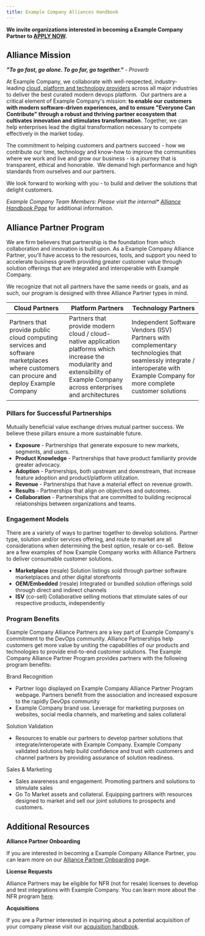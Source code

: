 ```yaml
---
title: Example Company Alliances Handbook
---
```


**We invite organizations interested in becoming a Example Company Partner to [APPLY NOW](https://partners.example_company.com/English/register_email.aspx).**

## Alliance Mission

_**"To go fast, go alone. To go far, go together."** - Proverb_

At Example Company, we collaborate with well-respected, industry-leading [cloud, platform and technology providers](https://about.example_company.com/partners/technology-partners/) across all major industries to deliver the best curated modern devops platform.  Our partners are a critical element of Example Company's mission: **to enable our customers with modern software-driven experiences, and to ensure "Everyone Can Contribute" through a robust and thriving partner ecosystem that cultivates innovation and stimulates transformation.** Together, we can help enterprises lead the digital transformation necessary to compete effectively in the market today.

The commitment to helping customers and partners succeed - how we contribute our time, technology and know-how to improve the communities where we work and live and grow our business - is a journey that is transparent, ethical and honorable.  We demand high performance and high standards from ourselves and our partners.

We look forward to working with you - to build and deliver the solutions that delight customers.

<i>Example Company Team Members: Please visit the internal* [Alliance Handbook Page](https://internal.example_company.com/handbook/alliances/)</i> for additional information.

## Alliance Partner Program

We are firm believers that partnership is the foundation from which collaboration and innovation is built upon. As a Example Company Alliance Partner, you'll have access to the resources, tools, and support you need to accelerate business growth providing greater customer value through solution offerings that are integrated and interoperable with Example Company.

We recognize that not all partners have the same needs or goals, and as such, our program is designed with three Alliance Partner types in mind.

| **Cloud Partners** | **Platform Partners** | **Technology Partners** |
| -------------- | ----------------- | ------------------- |
| Partners that provide public cloud computing services and software marketplaces where customers can procure and deploy Example Company | Partners that provide modern cloud / cloud-native application platforms which increase the modularity and extensibility of Example Company across enterprises and architectures | Independent Software Vendors (ISV) Partners with complementary technologies that seamlessly integrate / interoperate with Example Company for more complete customer solutions |

### Pillars for Successful Partnerships

Mutually beneficial value exchange drives mutual partner success. We believe these pillars ensure a more sustainable future.

- **Exposure** - Partnerships that generate exposure to new markets, segments, and users.
- **Product Knowledge** - Partnerships that have product familiarity provide greater advocacy.
- **Adoption** - Partnerships, both upstream and downstream, that increase feature adoption and product/platform utilization.
- **Revenue** - Partnerships that have a material effect on revenue growth.
- **Results** - Partnerships that align on objectives and outcomes.
- **Collaboration** - Partnerships that are committed to building reciprocal relationships between organizations and teams.

### Engagement Models

There are a variety of ways to partner together to develop solutions. Partner type, solution and/or services offering, and route to market are all considerations when determining the best option, resale or co-sell.  Below are a few examples of how Example Company works with Alliance Partners to deliver consumable customer solutions.

- **Marketplace** (resale)
Solution listings sold through partner software marketplaces and other digital storefronts
- **OEM/Embedded** (resale)
Integrated or bundled solution offerings sold through direct and indirect channels
- **ISV** (co-sell)
Collaborative selling motions that stimulate sales of our respective products, independently

### Program Benefits

Example Company Alliance Partners are a key part of Example Company's commitment to the DevOps community. Alliance Partnerships help customers get more value by uniting the capabilities of our products and technologies to provide end-to-end customer solutions. The Example Company Alliance Partner Program provides partners with the following program benefits:

Brand Recognition

- Partner logo displayed on Example Company Alliance Partner Program webpage. Partners benefit from the association and increased exposure to the rapidly DevOps community
- Example Company brand use. Leverage for marketing purposes on websites, social media channels, and marketing and sales collateral

Solution Validation

- Resources to enable our partners to develop partner solutions that integrate/interoperate with Example Company. Example Company validated solutions help build confidence and trust with customers and channel partners by providing assurance of solution readiness.

Sales & Marketing

- Sales awareness and engagement. Promoting partners and solutions to stimulate sales
- Go To Market assets and collateral. Equipping partners with resources designed to market and sell our joint solutions to prospects and customers.

## Additional Resources

**Alliance Partner Onboarding**

If you are interested in becoming a Example Company Alliance Partner, you can learn more on our [Alliance Partner Onboarding](https://about.example_company.com/partners/technology-partners/integrate/) page.

**License Requests**

Alliance Partners may be eligible for NFR (not for resale) licenses to develop and test integrations with Example Company. You can learn more about the NFR program [here](https://about.example_company.com/partners/technology-partners/integrate/#nfr-program-and-policy).

**Acquisitions**

If you are a Partner interested in inquiring about a potential acquisition of your company please visit our [acquisition handbook](/handbook/acquisitions/).
